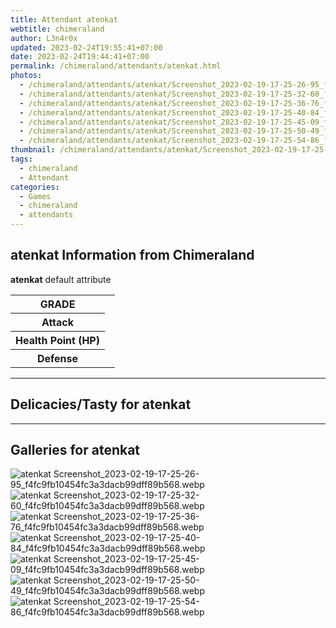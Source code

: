 ```yaml
---
title: Attendant atenkat
webtitle: chimeraland
author: L3n4r0x
updated: 2023-02-24T19:55:41+07:00
date: 2023-02-24T19:44:41+07:00
permalink: /chimeraland/attendants/atenkat.html
photos:
  - /chimeraland/attendants/atenkat/Screenshot_2023-02-19-17-25-26-95_f4fc9fb10454fc3a3dacb99dff89b568.webp
  - /chimeraland/attendants/atenkat/Screenshot_2023-02-19-17-25-32-60_f4fc9fb10454fc3a3dacb99dff89b568.webp
  - /chimeraland/attendants/atenkat/Screenshot_2023-02-19-17-25-36-76_f4fc9fb10454fc3a3dacb99dff89b568.webp
  - /chimeraland/attendants/atenkat/Screenshot_2023-02-19-17-25-40-84_f4fc9fb10454fc3a3dacb99dff89b568.webp
  - /chimeraland/attendants/atenkat/Screenshot_2023-02-19-17-25-45-09_f4fc9fb10454fc3a3dacb99dff89b568.webp
  - /chimeraland/attendants/atenkat/Screenshot_2023-02-19-17-25-50-49_f4fc9fb10454fc3a3dacb99dff89b568.webp
  - /chimeraland/attendants/atenkat/Screenshot_2023-02-19-17-25-54-86_f4fc9fb10454fc3a3dacb99dff89b568.webp
thumbnail: /chimeraland/attendants/atenkat/Screenshot_2023-02-19-17-25-26-95_f4fc9fb10454fc3a3dacb99dff89b568.webp
tags:
  - chimeraland
  - Attendant
categories:
  - Games
  - chimeraland
  - attendants
---
```


<section id="bootstrap-wrapper"><link rel="stylesheet" href="https://rawcdn.githack.com/dimaslanjaka/Web-Manajemen/0c3b5aa1813bd4abcd2c11bf3e37928b15c28664/css/bootstrap-5-3-0-alpha3-wrapper.css"/><h2 id="attribute">atenkat Information from Chimeraland</h2><p><b>atenkat</b> default attribute <table><tr><th>GRADE</th><td></td></tr><tr><th>Attack</th><td></td></tr><tr><th>Health Point (HP)</th><td></td></tr><tr><th>Defense</th><td></td></tr></table></p><hr/><h2 id="delicacies">Delicacies/Tasty for atenkat</h2><div class="bg-dark text-light"></div><hr/><div id="gallery"><h2>Galleries for atenkat</h2><div class="row"><div class="col-lg-6 col-12"><img src="/chimeraland/attendants/atenkat/Screenshot_2023-02-19-17-25-26-95_f4fc9fb10454fc3a3dacb99dff89b568.webp" alt="atenkat Screenshot_2023-02-19-17-25-26-95_f4fc9fb10454fc3a3dacb99dff89b568.webp"/></div><div class="col-lg-6 col-12"><img src="/chimeraland/attendants/atenkat/Screenshot_2023-02-19-17-25-32-60_f4fc9fb10454fc3a3dacb99dff89b568.webp" alt="atenkat Screenshot_2023-02-19-17-25-32-60_f4fc9fb10454fc3a3dacb99dff89b568.webp"/></div><div class="col-lg-6 col-12"><img src="/chimeraland/attendants/atenkat/Screenshot_2023-02-19-17-25-36-76_f4fc9fb10454fc3a3dacb99dff89b568.webp" alt="atenkat Screenshot_2023-02-19-17-25-36-76_f4fc9fb10454fc3a3dacb99dff89b568.webp"/></div><div class="col-lg-6 col-12"><img src="/chimeraland/attendants/atenkat/Screenshot_2023-02-19-17-25-40-84_f4fc9fb10454fc3a3dacb99dff89b568.webp" alt="atenkat Screenshot_2023-02-19-17-25-40-84_f4fc9fb10454fc3a3dacb99dff89b568.webp"/></div><div class="col-lg-6 col-12"><img src="/chimeraland/attendants/atenkat/Screenshot_2023-02-19-17-25-45-09_f4fc9fb10454fc3a3dacb99dff89b568.webp" alt="atenkat Screenshot_2023-02-19-17-25-45-09_f4fc9fb10454fc3a3dacb99dff89b568.webp"/></div><div class="col-lg-6 col-12"><img src="/chimeraland/attendants/atenkat/Screenshot_2023-02-19-17-25-50-49_f4fc9fb10454fc3a3dacb99dff89b568.webp" alt="atenkat Screenshot_2023-02-19-17-25-50-49_f4fc9fb10454fc3a3dacb99dff89b568.webp"/></div><div class="col-lg-6 col-12"><img src="/chimeraland/attendants/atenkat/Screenshot_2023-02-19-17-25-54-86_f4fc9fb10454fc3a3dacb99dff89b568.webp" alt="atenkat Screenshot_2023-02-19-17-25-54-86_f4fc9fb10454fc3a3dacb99dff89b568.webp"/></div></div></div></section>